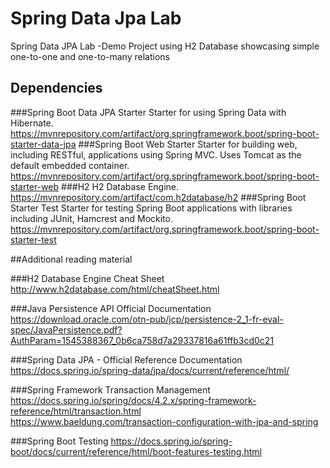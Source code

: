 # Spring Data Jpa Lab
Spring Data JPA Lab -Demo Project using H2 Database showcasing simple one-to-one and one-to-many relations

## Dependencies
###Spring Boot Data JPA Starter 
Starter for using Spring Data with Hibernate.
https://mvnrepository.com/artifact/org.springframework.boot/spring-boot-starter-data-jpa
###Spring Boot Web Starter 
Starter for building web, including RESTful, applications using Spring MVC. Uses Tomcat as the default embedded container.
https://mvnrepository.com/artifact/org.springframework.boot/spring-boot-starter-web
###H2
H2 Database Engine.
https://mvnrepository.com/artifact/com.h2database/h2
###Spring Boot Starter Test
Starter for testing Spring Boot applications with libraries including JUnit, Hamcrest and Mockito.
https://mvnrepository.com/artifact/org.springframework.boot/spring-boot-starter-test

##Additional reading material

###H2 Database Engine Cheat Sheet
http://www.h2database.com/html/cheatSheet.html

###Java Persistence API Official Documentation
https://download.oracle.com/otn-pub/jcp/persistence-2_1-fr-eval-spec/JavaPersistence.pdf?AuthParam=1545388367_0b6ca758d7a29337816a61ffb3cd0c21

###Spring Data JPA - Official Reference Documentation
https://docs.spring.io/spring-data/jpa/docs/current/reference/html/

###Spring Framework Transaction Management
https://docs.spring.io/spring/docs/4.2.x/spring-framework-reference/html/transaction.html <br />https://www.baeldung.com/transaction-configuration-with-jpa-and-spring

###Spring Boot Testing
https://docs.spring.io/spring-boot/docs/current/reference/html/boot-features-testing.html
